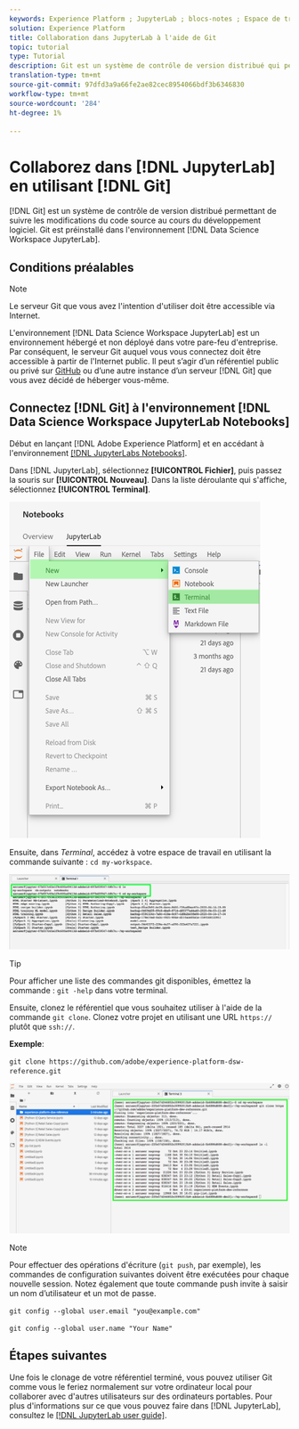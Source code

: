 ```yaml
---
keywords: Experience Platform ; JupyterLab ; blocs-notes ; Espace de travail des sciences de données ; sujets populaires ; Git ; Github
solution: Experience Platform
title: Collaboration dans JupyterLab à l'aide de Git
topic: tutorial
type: Tutorial
description: Git est un système de contrôle de version distribué qui permet de suivre les modifications du code source au cours du développement logiciel. Git est préinstallé dans l’environnement JupyterLab de Data Science Workspace.
translation-type: tm+mt
source-git-commit: 97dfd3a9a66fe2ae82cec8954066bdf3b6346830
workflow-type: tm+mt
source-wordcount: '284'
ht-degree: 1%

---
```



# Collaborez dans [!DNL JupyterLab] en utilisant [!DNL Git]

[!DNL Git] est un système de contrôle de version distribué permettant de suivre les modifications du code source au cours du développement logiciel. Git est préinstallé dans l&#39;environnement [!DNL Data Science Workspace JupyterLab].

## Conditions préalables

>[!NOTE]
>
> Le serveur Git que vous avez l&#39;intention d&#39;utiliser doit être accessible via Internet.

L&#39;environnement [!DNL Data Science Workspace JupyterLab] est un environnement hébergé et non déployé dans votre pare-feu d&#39;entreprise. Par conséquent, le serveur Git auquel vous vous connectez doit être accessible à partir de l&#39;Internet public. Il peut s’agir d’un référentiel public ou privé sur [GitHub](https://github.com/) ou d’une autre instance d’un serveur [!DNL Git] que vous avez décidé de héberger vous-même.

## Connectez [!DNL Git] à l&#39;environnement [!DNL Data Science Workspace JupyterLab Notebooks]

Début en lançant [!DNL Adobe Experience Platform] et en accédant à l&#39;environnement [[!DNL JupyterLabs Notebooks]](https://platform.adobe.com/notebooks/jupyterLab).

Dans [!DNL JupyterLab], sélectionnez **[!UICONTROL Fichier]**, puis passez la souris sur **[!UICONTROL Nouveau]**. Dans la liste déroulante qui s&#39;affiche, sélectionnez **[!UICONTROL Terminal]**.

![JupyterLab Nav](../images/jupyterlab/tutorials/open-terminal.png)

Ensuite, dans *Terminal*, accédez à votre espace de travail en utilisant la commande suivante : `cd my-workspace`.

![espace de travail cd](../images/jupyterlab/tutorials/find-workspace.png)

>[!TIP]
>
> Pour afficher une liste des commandes git disponibles, émettez la commande : `git -help` dans votre terminal.

Ensuite, clonez le référentiel que vous souhaitez utiliser à l&#39;aide de la commande `git clone`. Clonez votre projet en utilisant une URL `https://` plutôt que `ssh://`.

**Exemple**:

`git clone https://github.com/adobe/experience-platform-dsw-reference.git`

![clone](../images/jupyterlab/tutorials/git-collaboration.png)

>[!NOTE]
>
> Pour effectuer des opérations d&#39;écriture (`git push`, par exemple), les commandes de configuration suivantes doivent être exécutées pour chaque nouvelle session. Notez également que toute commande push invite à saisir un nom d’utilisateur et un mot de passe.
>
>`git config --global user.email "you@example.com"`
>
>`git config --global user.name "Your Name"`

## Étapes suivantes

Une fois le clonage de votre référentiel terminé, vous pouvez utiliser Git comme vous le feriez normalement sur votre ordinateur local pour collaborer avec d&#39;autres utilisateurs sur des ordinateurs portables. Pour plus d&#39;informations sur ce que vous pouvez faire dans [!DNL JupyterLab], consultez le [[!DNL JupyterLab user guide]](./overview.md).
